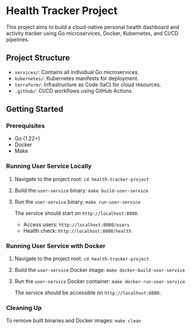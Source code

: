 # Health Tracker Project

This project aims to build a cloud-native personal health dashboard and activity tracker using Go microservices, Docker, Kubernetes, and CI/CD pipelines.

## Project Structure

- `services/`: Contains all individual Go microservices.
- `kubernetes/`: Kubernetes manifests for deployment.
- `terraform/`: Infrastructure as Code (IaC) for cloud resources.
- `.github/`: CI/CD workflows using GitHub Actions.

## Getting Started

### Prerequisites

- Go (1.22+)
- Docker
- Make

### Running User Service Locally

1.  Navigate to the project root:
    `cd health-tracker-project`
2.  Build the `user-service` binary:
    `make build-user-service`
3.  Run the `user-service` binary:
    `make run-user-service`

    The service should start on `http://localhost:8080`.

    - Access users: `http://localhost:8080/users`
    - Health check: `http://localhost:8080/health`

### Running User Service with Docker

1.  Navigate to the project root:
    `cd health-tracker-project`
2.  Build the `user-service` Docker image:
    `make docker-build-user-service`
3.  Run the `user-service` Docker container:
    `make docker-run-user-service`

    The service should be accessible on `http://localhost:8080`.

### Cleaning Up

To remove built binaries and Docker images:
`make clean`